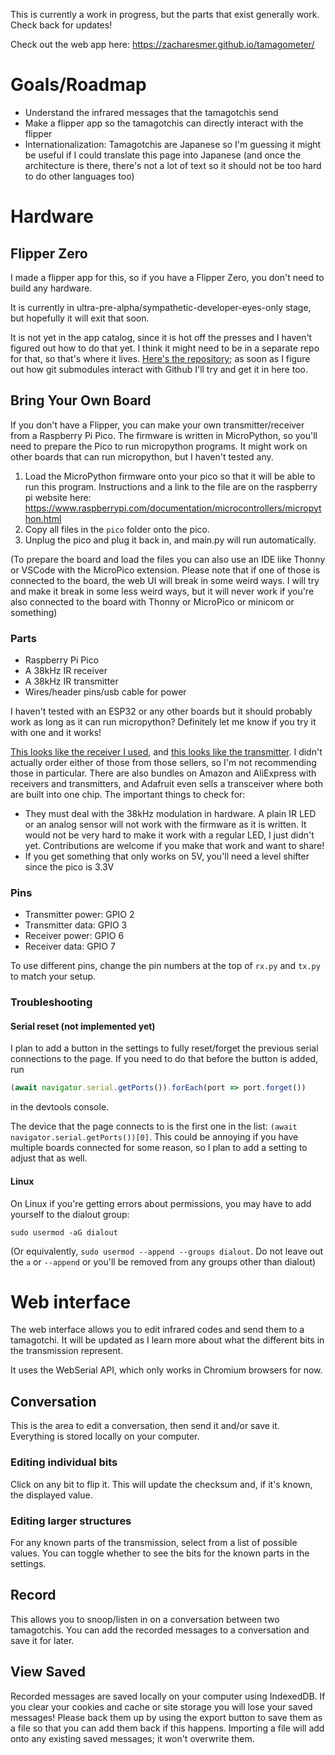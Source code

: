 This is currently a work in progress, but the parts that exist generally work. Check back for updates!

Check out the web app here: https://zacharesmer.github.io/tamagometer/

# Goals/Roadmap
- Understand the infrared messages that the tamagotchis send
- Make a flipper app so the tamagotchis can directly interact with the flipper
- Internationalization: Tamagotchis are Japanese so I'm guessing it might be useful if I could translate this page into Japanese (and once the architecture is there, there's not a lot of text so it should not be too hard to do other languages too)

# Hardware
## Flipper Zero
I made a flipper app for this, so if you have a Flipper Zero, you don't need to build any hardware. 

It is currently in ultra-pre-alpha/sympathetic-developer-eyes-only stage, but hopefully it will exit that soon. 

It is not yet in the app catalog, since it is hot off the presses and I haven't figured out how to do that yet. I think it might need to be in a separate repo for that, so that's where it lives. [Here's the repository](https://github.com/zacharesmer/tamagometer-companion-flipper); as soon as I figure out how git submodules interact with Github I'll try and get it in here too. 

## Bring Your Own Board
If you don't have a Flipper, you can make your own transmitter/receiver from a Raspberry Pi Pico. The firmware is written in MicroPython, so you'll need to prepare the Pico to run micropython programs. It might work on other boards that can run micropython, but I haven't tested any. 

1. Load the MicroPython firmware onto your pico so that it will be able to run this program. Instructions and a link to the file are on the raspberry pi website here: https://www.raspberrypi.com/documentation/microcontrollers/micropython.html
2. Copy all files in the `pico` folder onto the pico. 
3. Unplug the pico and plug it back in, and main.py will run automatically.

(To prepare the board and load the files you can also use an IDE like Thonny or VSCode with the MicroPico extension. Please note that if one of those is connected to the board, the web UI will break in some weird ways. I will try and make it break in some less weird ways, but it will never work if you're also connected to the board with Thonny or MicroPico or minicom or something)

### Parts
- Raspberry Pi Pico
- A 38kHz IR receiver 
- A 38kHz IR transmitter
- Wires/header pins/usb cable for power

I haven't tested with an ESP32 or any other boards but it should probably work as long as it can run micropython? Definitely let me know if you try it with one and it works!

[This looks like the receiver I used](https://www.ebay.com/itm/172087478029), and [this looks like the transmitter](https://www.ebay.com/itm/294328064400). I didn't actually order either of those from those sellers, so I'm not recommending those in particular. There are also bundles on Amazon and AliExpress with receivers and transmitters, and Adafruit even sells a transceiver where both are built into one chip. The important things to check for:

- They must deal with the 38kHz modulation in hardware. A plain IR LED or an analog sensor will not work with the firmware as it is written. It would not be very hard to make it work with a regular LED, I just didn't yet. Contributions are welcome if you make that work and want to share!
- If you get something that only works on 5V, you'll need a level shifter since the pico is 3.3V

### Pins
- Transmitter power: GPIO 2
- Transmitter data: GPIO 3
- Receiver power: GPIO 6
- Receiver data: GPIO 7

To use different pins, change the pin numbers at the top of `rx.py` and `tx.py` to match your setup.

### Troubleshooting
#### Serial reset (not implemented yet)
I plan to add a button in the settings to fully reset/forget the previous serial connections to the page. If you need to do that before the button is added, run 
```javascript
(await navigator.serial.getPorts()).forEach(port => port.forget())
```
in the devtools console.

The device that the page connects to is the first one in the list: `(await navigator.serial.getPorts())[0]`. This could be annoying if you have multiple boards connected for some reason, so I plan to add a setting to adjust that as well.

#### Linux
On Linux if you're getting errors about permissions, you may have to add yourself to the dialout group:

`sudo usermod -aG dialout` 

(Or equivalently, `sudo usermod --append --groups dialout`. Do not leave out the `a` or `--append` or you'll be removed from any groups other than dialout)

# Web interface
The web interface allows you to edit infrared codes and send them to a tamagotchi. It will be updated as I learn more about what the different bits in the transmission represent.  

It uses the WebSerial API, which only works in Chromium browsers for now.

## Conversation
This is the area to edit a conversation, then send it and/or save it. Everything is stored locally on your computer.

### Editing individual bits
Click on any bit to flip it. This will update the checksum and, if it's known, the displayed value.

### Editing larger structures
For any known parts of the transmission, select from a list of possible values. You can toggle whether to see the bits for the known parts in the settings.

## Record
This allows you to snoop/listen in on a conversation between two tamagotchis. You can add the recorded messages to a conversation and save it for later.

## View Saved
Recorded messages are saved locally on your computer using IndexedDB. If you clear your cookies and cache or site storage you will lose your saved messages! Please back them up by  using the export button to save them as a file so that you can add them back if this happens. Importing a file will add onto any existing saved messages; it won't overwrite them.
